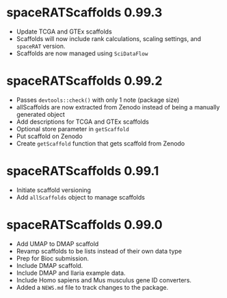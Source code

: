 # spaceRATScaffolds 0.99.3

* Update TCGA and GTEx scaffolds
* Scaffolds will now include rank calculations, scaling settings, and `spaceRAT`
version.
* Scaffolds are now managed using `SciDataFlow`

# spaceRATScaffolds 0.99.2

* Passes `devtools::check()` with only 1 note (package size)
* allScaffolds are now extracted from Zenodo instead of being a manually 
generated object
* Add descriptions for TCGA and GTEx scaffolds
* Optional store parameter in `getScaffold`
* Put scaffold on Zenodo
* Create `getScaffold` function that gets scaffold from Zenodo

# spaceRATScaffolds 0.99.1

* Initiate scaffold versioning
* Add `allScaffolds` object to manage scaffolds

# spaceRATScaffolds 0.99.0

* Add UMAP to DMAP scaffold
* Revamp scaffolds to be lists instead of their own data type
* Prep for Bioc submission.
* Include DMAP scaffold.
* Include DMAP and Ilaria example data.
* Include Homo sapiens and Mus musculus gene ID converters.
* Added a `NEWS.md` file to track changes to the package.
